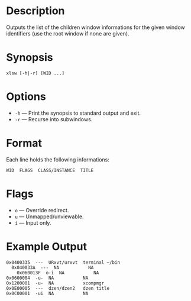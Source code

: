 # Description
Outputs the list of the children window informations for the given window identifiers (use the root window if none are given).

# Synopsis
    xlsw [-h|-r] [WID ...]

# Options
- `-h` — Print the synopsis to standard output and exit.
- `-r` — Recurse into subwindows.

# Format
Each line holds the following informations:

    WID  FLAGS  CLASS/INSTANCE  TITLE

# Flags
- `o` — Override redirect.
- `u` — Unmapped/unviewable.
- `i` — Input only.

# Example Output

    0x0400335  ---  URxvt/urxvt  terminal ~/bin
      0x040033A  ---  NA           NA
        0x060013F  o-i  NA           NA
    0x0600004  -u-  NA           NA
    0x1200001  -u-  NA           xcompmgr
    0x0E00005  ---  dzen/dzen2   dzen title
    0x0C00001  -ui  NA           NA
